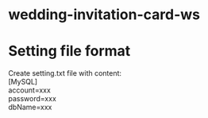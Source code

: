 # wedding-invitation-card-ws

# Setting file format
Create setting.txt file with content:  
[MySQL]  
account=xxx  
password=xxx  
dbName=xxx  

